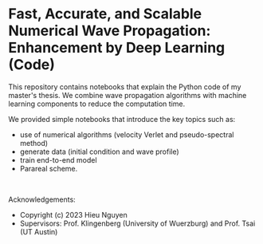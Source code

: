 # Fast, Accurate, and Scalable Numerical Wave Propagation: Enhancement by Deep Learning (Code)

This repository contains notebooks that explain the Python code of my master's thesis.
We combine wave propagation algorithms 
with machine learning components to reduce the computation time.

We provided simple notebooks that introduce the key topics such as:<br>
- use of numerical algorithms (velocity Verlet and pseudo-spectral method)
- generate data (initial condition and wave profile)
- train end-to-end model
- Parareal scheme.

<br>

Acknowledgements:
- Copyright (c) 2023 Hieu Nguyen
- Supervisors: Prof. Klingenberg (University of Wuerzburg) and Prof. Tsai (UT Austin)